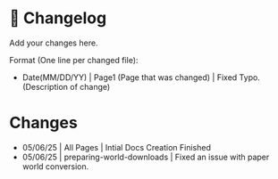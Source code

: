 # 📜 **Changelog**

Add your changes here.

Format (One line per changed file):
- Date(MM/DD/YY) | Page1 (Page that was changed) | Fixed Typo. (Description of change)

# **Changes**

- 05/06/25 | All Pages | Intial Docs Creation Finished
- 05/06/25 | preparing-world-downloads | Fixed an issue with paper world conversion.